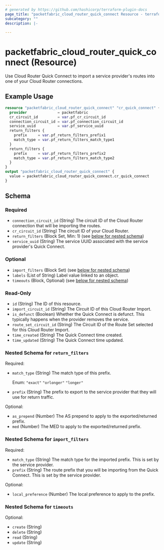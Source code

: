 ```yaml
---
# generated by https://github.com/hashicorp/terraform-plugin-docs
page_title: "packetfabric_cloud_router_quick_connect Resource - terraform-provider-packetfabric"
subcategory: ""
description: |-
  
---
```


# packetfabric_cloud_router_quick_connect (Resource)

Use Cloud Router Quick Connect to import a service provider's routes into one of your Cloud Router connections. 

## Example Usage

```terraform
resource "packetfabric_cloud_router_quick_connect" "cr_quick_connect" {
  provider              = packetfabric
  cr_circuit_id         = var.pf_cr_circuit_id
  connection_circuit_id = var.pf_connection_circuit_id
  service_uuid          = var.pf_service_uuid
  return_filters {
    prefix     = var.pf_return_filters_prefix1
    match_type = var.pf_return_filters_match_type1
  }
  return_filters {
    prefix     = var.pf_return_filters_prefix2
    match_type = var.pf_return_filters_match_type2
  }
}
output "packetfabric_cloud_router_quick_connect" {
  value = packetfabric_cloud_router_quick_connect.cr_quick_connect
}
```

<!-- schema generated by tfplugindocs -->
## Schema

### Required

- `connection_circuit_id` (String) The circuit ID of the Cloud Router connection that will be importing the routes.
- `cr_circuit_id` (String) The circuit ID of your Cloud Router.
- `return_filters` (Block Set, Min: 1) (see [below for nested schema](#nestedblock--return_filters))
- `service_uuid` (String) The service UUID associated with the service provider's Quick Connect.

### Optional

- `import_filters` (Block Set) (see [below for nested schema](#nestedblock--import_filters))
- `labels` (List of String) Label value linked to an object.
- `timeouts` (Block, Optional) (see [below for nested schema](#nestedblock--timeouts))

### Read-Only

- `id` (String) The ID of this resource.
- `import_circuit_id` (String) The Circuit ID of this Cloud Router Import.
- `is_defunct` (Boolean) Whether the Quick Connect is defunct. This typically happens when the provider removes the service.
- `route_set_circuit_id` (String) The Circuit ID of the Route Set selected for this Cloud Router Import.
- `time_created` (String) The Quick Connect time created.
- `time_updated` (String) The Quick Connect time updated.

<a id="nestedblock--return_filters"></a>
### Nested Schema for `return_filters`

Required:

- `match_type` (String) The match type of this prefix.

	Enum: `"exact"` `"orlonger"` `"longer"`
- `prefix` (String) The prefix to export to the service provider that they will use for return traffic.

Optional:

- `as_prepend` (Number) The AS prepend to apply to the exported/returned prefix.
- `med` (Number) The MED to apply to the exported/returned prefix.


<a id="nestedblock--import_filters"></a>
### Nested Schema for `import_filters`

Required:

- `match_type` (String) The match type for the imported prefix. This is set by the service provider.
- `prefix` (String) The route prefix that you will be importing from the Quick Connect. This is set by the service provider.

Optional:

- `local_preference` (Number) The local preference to apply to the prefix.


<a id="nestedblock--timeouts"></a>
### Nested Schema for `timeouts`

Optional:

- `create` (String)
- `delete` (String)
- `read` (String)
- `update` (String)


